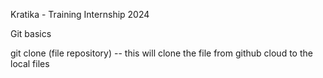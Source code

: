 Kratika - Training Internship 2024 

Git basics

git clone (file repository) -- this will clone the file from github cloud to the local files